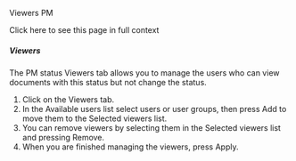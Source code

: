 Viewers PM

Click here to see this page in full context

#####  Viewers

The PM status Viewers tab allows you to manage the users who can view
documents with this status but not change the status.

  1. Click on the Viewers tab. 
  2. In the Available users list select users or user groups, then press Add to move them to the Selected viewers list. 
  3. You can remove viewers by selecting them in the Selected viewers list and pressing Remove. 
  4. When you are finished managing the viewers, press Apply. 

